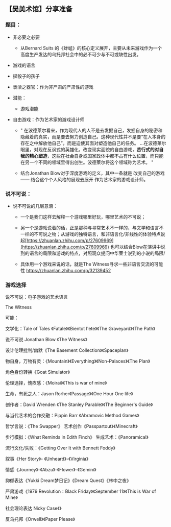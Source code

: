 ## 【昊美术馆】分享准备

### 题目：



* 非必要之必要

   * 从Bernard Suits 的《蚱蜢》的核心定义展开，主要从未来游戏作为一个高度生产发达的乌托邦社会中的必不可少与不可或缺性出发。
* 游戏的语言
* 掷骰子的孩子
* 亵渎之器官：作为非严肃的严肃性的游戏
* 潜能：

   * 游戏潜能
* 自由游戏：作为艺术家的游戏设计师

   * " 在波德莱尔看来，作为现代人的人不是去发掘自己，发掘自身的秘密和隐藏着的真实，而是要去努力创造自己。这种现代性并不是要“在人本身的存在之中解放他自己”，而是迫使其面对塑造他自己的任务。 ...在波德莱尔眼里，对现在反讽式的英雄化，改变现实面貌的自由游戏，**苦行式的对自我的精心塑造**，这些在社会自身或国家政体中都不占有什么位置，而只能在另一个不同的领域里得出创生。波德莱尔将这个领域称为艺术。 "

   * 结合Jonathan Blow对于深度游戏的定义，其中一条就是 改变自己的游戏 —— 结合这个个人风格的展现去展开 作为艺术家的游戏设计师。





### 说不可说：


* 说不可说的几层意涵：

   * 一个是我们这样去解释一个游戏哪里好玩，哪里艺术的不可说；

   * 另一个是游戏说着的话，正是那种与寻常艺术不一样的，与文学和语言不一样的不可说之物；从游戏的独特语言，和非语言化/非线性的体验特点说起[https://zhuanlan.zhihu.com/p/27609969](https://zhuanlan.zhihu.com/p/27609969) 也可以结合Blow在演讲中说到的语言的局限和游戏的特点，对照观众提问中华莱士说到的小说的局限/

   * 具体用一个游戏来说的话，就是The Witness寻求一些非语言交流的可能性 https://zhuanlan.zhihu.com/p/32139452  





### 游戏选择



说不可说：电子游戏的艺术语言





The Witness



可能：

文学化：Tale of Tales 《Fatale》《Bientot l'ete》《The Graveyard》《The Path》

说不可说 Jonathan Blow 《The Witness》

设计伦理批判/幽默《The Basement Collection》《Spaceplan》

物自身，万物有灵：《Mountain》《Everything》《Non\-Palaces》《The Plan》

角色身份转换《Goat Simulator》

伦理选择，愧疚感：《Moirai》《This is war of mine》

生命，有死之人：Jason Rorher《Passage》《One Hour One life》

创作者：David Wrenden 《The Stanley Parable》《The Beginner's Guide》

与当代艺术的合作交融：Pippin Barr 《Abramovic Method Games》

哲学言说：《The Swapper》
艺术创作《Passpartout》《Minecraft》



步行模拟：《What Reminds in Edith Finch》
生成艺术：《Panoramical》

流行文化/失败：《Getting Over It with Bennett Foddy》



叙事《Her Story》\- 《Unheard》\-《Virginia》

情感《Journey》\-《Abzu》\-《Flower》\-《Gemini》

抑郁表达《Yukki Dream梦日记》《Dream Quest》《林中之夜》

严肃游戏《1979 Revolution：Black Friday》《September 11》《This is War of Mine》

社会理论表达 Nicky Case《》

反乌托邦《Orwell》《Paper Please》


